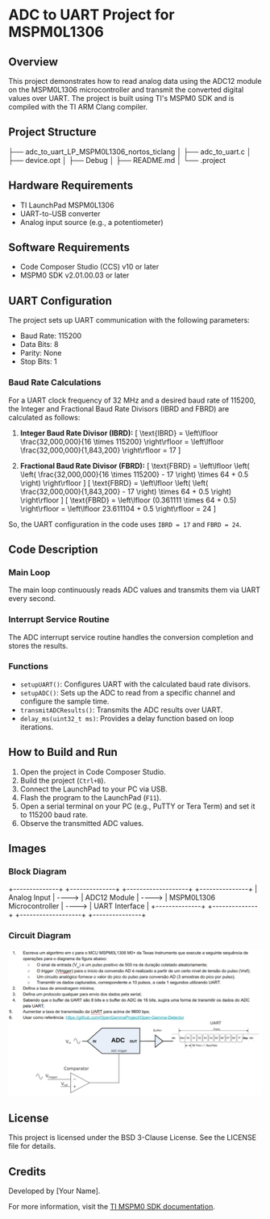 # ADC to UART Project for MSPM0L1306

## Overview

This project demonstrates how to read analog data using the ADC12 module on the MSPM0L1306 microcontroller and transmit the converted digital values over UART. The project is built using TI's MSPM0 SDK and is compiled with the TI ARM Clang compiler.

## Project Structure

├── adc_to_uart_LP_MSPM0L1306_nortos_ticlang
│ ├── adc_to_uart.c
│ ├── device.opt
│ ├── Debug
│ ├── README.md
│ └── .project


## Hardware Requirements

- TI LaunchPad MSPM0L1306
- UART-to-USB converter
- Analog input source (e.g., a potentiometer)

## Software Requirements

- Code Composer Studio (CCS) v10 or later
- MSPM0 SDK v2.01.00.03 or later

## UART Configuration

The project sets up UART communication with the following parameters:

- Baud Rate: 115200
- Data Bits: 8
- Parity: None
- Stop Bits: 1

### Baud Rate Calculations

For a UART clock frequency of 32 MHz and a desired baud rate of 115200, the Integer and Fractional Baud Rate Divisors (IBRD and FBRD) are calculated as follows:

1. **Integer Baud Rate Divisor (IBRD):**
   \[
   \text{IBRD} = \left\lfloor \frac{32,000,000}{16 \times 115200} \right\rfloor = \left\lfloor \frac{32,000,000}{1,843,200} \right\rfloor = 17
   \]

2. **Fractional Baud Rate Divisor (FBRD):**
   \[
   \text{FBRD} = \left\lfloor \left( \left( \frac{32,000,000}{16 \times 115200} - 17 \right) \times 64 + 0.5 \right) \right\rfloor
   \]
   \[
   \text{FBRD} = \left\lfloor \left( \left( \frac{32,000,000}{1,843,200} - 17 \right) \times 64 + 0.5 \right) \right\rfloor
   \]
   \[
   \text{FBRD} = \left\lfloor (0.361111 \times 64 + 0.5) \right\rfloor = \left\lfloor 23.611104 + 0.5 \right\rfloor = 24
   \]

So, the UART configuration in the code uses `IBRD = 17` and `FBRD = 24`.

## Code Description

### Main Loop

The main loop continuously reads ADC values and transmits them via UART every second.

### Interrupt Service Routine

The ADC interrupt service routine handles the conversion completion and stores the results.

### Functions

- `setupUART()`: Configures UART with the calculated baud rate divisors.
- `setupADC()`: Sets up the ADC to read from a specific channel and configure the sample time.
- `transmitADCResults()`: Transmits the ADC results over UART.
- `delay_ms(uint32_t ms)`: Provides a delay function based on loop iterations.

## How to Build and Run

1. Open the project in Code Composer Studio.
2. Build the project (`Ctrl+B`).
3. Connect the LaunchPad to your PC via USB.
4. Flash the program to the LaunchPad (`F11`).
5. Open a serial terminal on your PC (e.g., PuTTY or Tera Term) and set it to 115200 baud rate.
6. Observe the transmitted ADC values.

## Images

### Block Diagram
+--------------+       +--------------+       +-------------------+       +---------------+
| Analog Input | ----> | ADC12 Module | ----> | MSPM0L1306 Microcontroller | ----> | UART Interface |
+--------------+       +--------------+       +-------------------+       +---------------+

### Circuit Diagram
![Circuit Diagram](./images/print.PNG)

## License

This project is licensed under the BSD 3-Clause License. See the LICENSE file for details.

## Credits

Developed by [Your Name].

For more information, visit the [TI MSPM0 SDK documentation](https://www.ti.com/tool/MSPM0-SDK).

